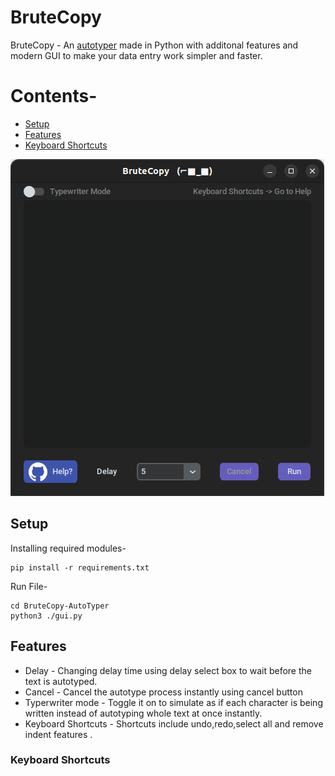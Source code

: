# BruteCopy
BruteCopy - An <ins>autotyper</ins> made in Python with additonal features and modern GUI to make your data entry work simpler and faster.

# Contents-
* [Setup](#setup)
* [Features](#features)
* [Keyboard Shortcuts](#keyboard-shortcuts)

![BruteCopy on Linux](https://github.com/slaygun/BruteCopy-AutoTyper/blob/master/screenshots/brutecopyonlinux.png)

## Setup 
Installing required modules-

    pip install -r requirements.txt
Run File-

    cd BruteCopy-AutoTyper
    python3 ./gui.py
 
## Features 
* Delay - Changing delay time using delay select box to wait before the text is autotyped.
* Cancel - Cancel the autotype process instantly using cancel button
* Typerwriter mode - Toggle it on to simulate as if each character is being written instead of autotyping whole text at once instantly.
* Keyboard Shortcuts - Shortcuts include undo,redo,select all and remove indent features .

### Keyboard Shortcuts


